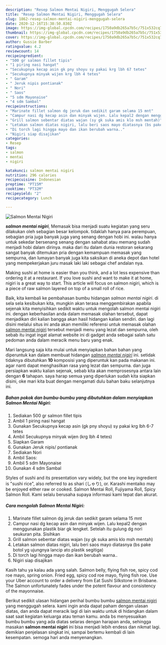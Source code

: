 ```yaml
---
description: "Resep Salmon Mentai Nigiri, Menggugah Selera"
title: "Resep Salmon Mentai Nigiri, Menggugah Selera"
slug: 1862-resep-salmon-mentai-nigiri-menggugah-selera
date: 2020-12-16T15:38:50.830Z
image: https://img-global.cpcdn.com/recipes/1750a9db265a7b5c/751x532cq70/salmon-mentai-nigiri-foto-resep-utama.jpg
thumbnail: https://img-global.cpcdn.com/recipes/1750a9db265a7b5c/751x532cq70/salmon-mentai-nigiri-foto-resep-utama.jpg
cover: https://img-global.cpcdn.com/recipes/1750a9db265a7b5c/751x532cq70/salmon-mentai-nigiri-foto-resep-utama.jpg
author: Gussie Barber
ratingvalue: 4.2
reviewcount: 14
recipeingredient:
- "500 gr salmon fillet tipis"
- "1 piring nasi hangat"
- "Secukupnya kecap asin gk pny shoyu sy pakai krg lbh 67 tetes"
- "Secukupnya minyak wijen krg lbh 4 tetes"
- " Garam"
- " Jeruk nipis pontianak"
- " Nori"
- " Saos"
- "5 sdm Mayonaise"
- "4 sdm Sambal"
recipeinstructions:
- "Marinate fillet salmon dg jeruk dan sedikit garam selama 15 mnt"
- "Campur nasi dg kecap asin dan minyak wijen. Lalu kepal2 dengan menggunakan plastik biar gk lengket. Setelah itu gulung dg nori seukuran pita. Sisihkan"
- "Grill salmon sebentar diatas wajan (sy gk suka amis klo msh mentah)"
- "Letakan salmon diatas nigiri, lalu beri saos mayo diatasnya (bs pake botol yg ujungnya lancip ato plastik segitiga)"
- "Di torch lagi hingga mayo dan ikan berubah warna.."
- "Nigiri siap disajikan"
categories:
- Resep
tags:
- salmon
- mentai
- nigiri

katakunci: salmon mentai nigiri 
nutrition: 296 calories
recipecuisine: Indonesian
preptime: "PT15M"
cooktime: "PT32M"
recipeyield: "2"
recipecategory: Lunch

---
```



![Salmon Mentai Nigiri](https://img-global.cpcdn.com/recipes/1750a9db265a7b5c/751x532cq70/salmon-mentai-nigiri-foto-resep-utama.jpg)

<b><i>salmon mentai nigiri</i></b>, Memasak bisa menjadi suatu kegiatan yang seru dilakukan oleh sebagian besar kelompok. tidaklah hanya para perempuan, sebagian pria juga banyak juga yang senang dengan hobi ini. walau hanya untuk sekedar bersenang senang dengan sahabat atau memang sudah menjadi hobi dalam dirinya. maka dari itu dalam dunia restoran sekarang sangat banyak ditemukan pria dengan kemampuan memasak yang sempurna, dan lumayan banyak juga kita saksikan di aneka depot dan hotel yang mempekerjakan juru masak laki laki sebagai chef andalan nya.

Making sushi at home is easier than you think, and a lot less expensive than ordering it at a restaurant. If you love sushi and want to make it at home, nigiri is a great way to start. This article will focus on salmon nigiri, which is a piece of raw salmon layered on top of a small roll of rice.

Baik, kita kembali ke pembahasan bumbu hidangan <i>salmon mentai nigiri</i>. di sela sela kesibukan kita, mungkin akan terasa menggembirakan apabila sejenak kita menyisihkan sedikit waktu untuk mengolah salmon mentai nigiri ini. dengan keberhasilan anda dalam memasak olahan tersebut, dapat menjadikan diri kalian bangga akan hasil hidangan kalian sendiri. dan lagi disini melalui situs ini anda akan memiliki referensi untuk memasak olahan <u>salmon mentai nigiri</u> tersebut menjadi menu yang lezat dan sempurna, oleh sebab itu ingat ingat alamat website ini di gadget anda sebagai salah satu pedoman anda dalam meracik menu baru yang enak.


Mari langsung saja kita mulai untuk menyiapkan bahan bahan yang diperuntuk kan dalam membuat hidangan <u><i>salmon mentai nigiri</i></u> ini. setidak tidaknya dibutuhkan <b>10</b> komposisi yang diperuntuk kan pada makanan ini. agar nanti dapat menghasilkan rasa yang lezat dan sempurna. dan juga persiapkan waktu kalian sejenak, sebab kita akan memprosesnya antara lain dengan <b>6</b> tahapan. saya harap semua yang diperlukan sudah kita siapkan disini, oke mari kita buat dengan mengamati dulu bahan baku selanjutnya ini.

<!--inarticleads1-->

##### Bahan pokok dan bumbu-bumbu yang dibutuhkan dalam menyiapkan Salmon Mentai Nigiri:

1. Sediakan 500 gr salmon fillet tipis
1. Ambil 1 piring nasi hangat
1. Gunakan Secukupnya kecap asin (gk pny shoyu) sy pakai krg lbh 6-7 tetes
1. Ambil Secukupnya minyak wijen (krg lbh 4 tetes)
1. Siapkan  Garam
1. Gunakan  Jeruk nipis/ pontianak
1. Sediakan  Nori
1. Ambil  Saos:
1. Ambil 5 sdm Mayonaise
1. Gunakan 4 sdm Sambal


Styles of sushi and its presentation vary widely, but the one key ingredient is &#34;sushi rice&#34;, also referred to as shari (しゃり), or. Karashi mentaiko may be enjoyed either raw or cooked. Salmon Mentai Roll, Fujiyama Roll, Spicy Salmon Roll. Kami selalu berusaha supaya informasi kami tepat dan akurat. 

<!--inarticleads2-->

##### Cara mengolah Salmon Mentai Nigiri:

1. Marinate fillet salmon dg jeruk dan sedikit garam selama 15 mnt
1. Campur nasi dg kecap asin dan minyak wijen. Lalu kepal2 dengan menggunakan plastik biar gk lengket. Setelah itu gulung dg nori seukuran pita. Sisihkan
1. Grill salmon sebentar diatas wajan (sy gk suka amis klo msh mentah)
1. Letakan salmon diatas nigiri, lalu beri saos mayo diatasnya (bs pake botol yg ujungnya lancip ato plastik segitiga)
1. Di torch lagi hingga mayo dan ikan berubah warna..
1. Nigiri siap disajikan


Kasih tahu ya kalau ada yang salah. Salmon belly, flying fish roe, spicy cod roe mayo, spring onion. Fried egg, spicy cod roe mayo, flying fish roe. Use your Uber account to order a delivery from Eat Sushi Silkstone in Brisbane. The Salmon unfortunately fades under the potent flavour and consistency of the mayonnaise. 

Berikut sedikit ulasan hidangan perihal bumbu bumbu <u>salmon mentai nigiri</u> yang menggugah selera. kami ingin anda dapat paham dengan ulasan diatas, dan anda dapat meracik lagi di lain waktu untuk di hidangkan dalam saat saat kegiatan keluarga atau teman kamu. anda bs menyesuaikan bumbu bumbu yang ada diatas selaras dengan harapan anda, sehingga masakan <b>salmon mentai nigiri</b> ini bisa menjadi lebih endess dan nikmat lagi. demikian penjelasan singkat ini, sampai bertemu kembali di lain kesempatan. semoga hari anda menyenangkan.
